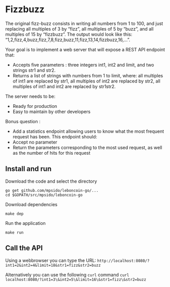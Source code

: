 # Fizzbuzz
 
The original fizz-buzz consists in writing all numbers from 1 to 100, and just replacing all multiples of 3 by “fizz”, all multiples of 5 by “buzz”, and all multiples of 15 by “fizzbuzz”. The output would look like this: “1,2,fizz,4,buzz,fizz,7,8,fizz,buzz,11,fizz,13,14,fizzbuzz,16,...”.

Your goal is to implement a web server that will expose a REST API endpoint that:
- Accepts five parameters : three integers int1, int2 and limit, and two strings str1 and str2.
- Returns a list of strings with numbers from 1 to limit, where: all multiples of int1 are replaced by str1, all multiples of int2 are replaced by str2, all multiples of int1 and int2 are replaced by str1str2.

The server needs to be:
- Ready for production
- Easy to maintain by other developers
 
Bonus question :
- Add a statistics endpoint allowing users to know what the most frequent request has been. This endpoint should:
- Accept no parameter
- Return the parameters corresponding to the most used request, as well as the number of hits for this request

## Install and run

Download the code and select the directory
```
go get github.com/mpsido/leboncoin-go/...
cd $GOPATH/src/mpsido/leboncoin-go
```

Download dependencies
```
make dep
```

Run the application
```
make run
```

## Call the API

Using a webbrowser you can type the URL: `http://localhost:8080/?int1=2&int2=4&limit=18&str1=fizz&str2=buzz`

Alternatively you can use the following `curl` command `curl localhost:8080/?int1=3\&int2=5\&limit=16\&str1=fizz\&str2=buzz`
